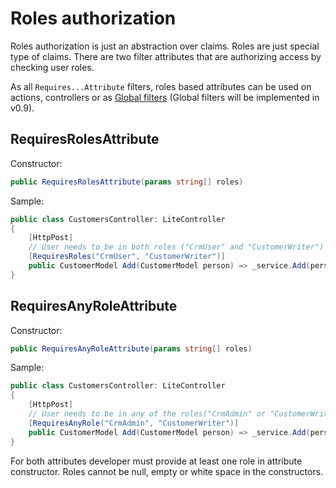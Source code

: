 ﻿---
Author: stanac
CreatedDate: 2017-04-15
Title: Roles based authorization
RenderTitle: false
IsHtml: false
Id: roles-authorization
ParentPageId: authorization
---

# Roles authorization

Roles authorization is just an abstraction over claims. Roles are just
special type of claims. There are two filter attributes that are authorizing
access by checking user roles.

As all `Requires...Attribute` filters, roles based attributes can be used
on actions, controllers or as [Global filters](/docs/global-filters) (Global
filters will be implemented in v0.9).

## RequiresRolesAttribute

Constructor:
```csharp
public RequiresRolesAttribute(params string[] roles)
```

Sample:
```csharp
public class CustomersController: LiteController
{
    [HttpPost]
    // User needs to be in both roles ("CrmUser" and "CustomerWriter") in order to access this action
    [RequiresRoles("CrmUser", "CustomerWriter")]
    public CustomerModel Add(CustomerModel person) => _service.Add(person);
}
```


## RequiresAnyRoleAttribute

Constructor:
```csharp
public RequiresAnyRoleAttribute(params string[] roles)
```

Sample:
```csharp
public class CustomersController: LiteController
{
    [HttpPost]
    // User needs to be in any of the roles("CrmAdmin" or "CustomerWriter") in order to access this action
    [RequiresAnyRole("CrmAdmin", "CustomerWriter")]
    public CustomerModel Add(CustomerModel person) => _service.Add(person);
}
```

For both attributes developer must provide at least one role in attribute constructor.
Roles cannot be null, empty or white space in the constructors.